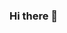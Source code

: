 ### Hi there 👋

<!--
**wonseokLee97/wonseokLee97** is a ✨ _special_ ✨ repository because its `README.md` (this file) appears on your GitHub profile.

[![Solved.ac 프로필](http://mazassumnida.wtf/api/v2/generate_badge?boj={bulnabang99})](https://solved.ac/{bulnabang99})

Here are some ideas to get you started:

- 🔭 I’m currently working on ...
- 🌱 I’m currently learning ...
- 👯 I’m looking to collaborate on ...
- 🤔 I’m looking for help with ...
- 💬 Ask me about ...
- 📫 How to reach me: ...
- 😄 Pronouns: ...
- ⚡ Fun fact: ...
-->
